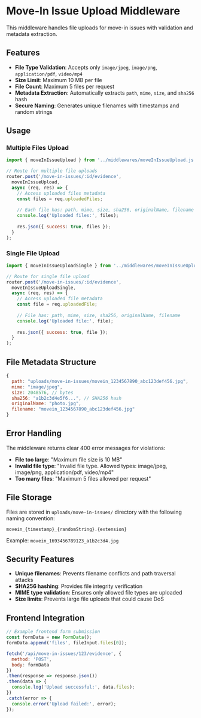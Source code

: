 # Move-In Issue Upload Middleware

This middleware handles file uploads for move-in issues with validation and metadata extraction.

## Features

- **File Type Validation**: Accepts only `image/jpeg`, `image/png`, `application/pdf`, `video/mp4`
- **Size Limit**: Maximum 10 MB per file
- **File Count**: Maximum 5 files per request
- **Metadata Extraction**: Automatically extracts `path`, `mime`, `size`, and `sha256` hash
- **Secure Naming**: Generates unique filenames with timestamps and random strings

## Usage

### Multiple Files Upload

```javascript
import { moveInIssueUpload } from '../middlewares/moveInIssueUpload.js';

// Route for multiple file uploads
router.post('/move-in-issues/:id/evidence', 
  moveInIssueUpload, 
  async (req, res) => {
    // Access uploaded files metadata
    const files = req.uploadedFiles;
    
    // Each file has: path, mime, size, sha256, originalName, filename
    console.log('Uploaded files:', files);
    
    res.json({ success: true, files });
  }
);
```

### Single File Upload

```javascript
import { moveInIssueUploadSingle } from '../middlewares/moveInIssueUpload.js';

// Route for single file upload
router.post('/move-in-issues/:id/evidence', 
  moveInIssueUploadSingle, 
  async (req, res) => {
    // Access uploaded file metadata
    const file = req.uploadedFile;
    
    // File has: path, mime, size, sha256, originalName, filename
    console.log('Uploaded file:', file);
    
    res.json({ success: true, file });
  }
);
```

## File Metadata Structure

```javascript
{
  path: "uploads/move-in-issues/movein_1234567890_abc123def456.jpg",
  mime: "image/jpeg",
  size: 2048576, // bytes
  sha256: "a1b2c3d4e5f6...", // SHA256 hash
  originalName: "photo.jpg",
  filename: "movein_1234567890_abc123def456.jpg"
}
```

## Error Handling

The middleware returns clear 400 error messages for violations:

- **File too large**: "Maximum file size is 10 MB"
- **Invalid file type**: "Invalid file type. Allowed types: image/jpeg, image/png, application/pdf, video/mp4"
- **Too many files**: "Maximum 5 files allowed per request"

## File Storage

Files are stored in `uploads/move-in-issues/` directory with the following naming convention:
```
movein_{timestamp}_{randomString}.{extension}
```

Example: `movein_1693456789123_a1b2c3d4.jpg`

## Security Features

- **Unique filenames**: Prevents filename conflicts and path traversal attacks
- **SHA256 hashing**: Provides file integrity verification
- **MIME type validation**: Ensures only allowed file types are uploaded
- **Size limits**: Prevents large file uploads that could cause DoS

## Frontend Integration

```javascript
// Example frontend form submission
const formData = new FormData();
formData.append('files', fileInput.files[0]);

fetch('/api/move-in-issues/123/evidence', {
  method: 'POST',
  body: formData
})
.then(response => response.json())
.then(data => {
  console.log('Upload successful:', data.files);
})
.catch(error => {
  console.error('Upload failed:', error);
});
```
